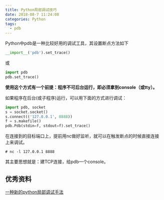 ```yaml
---
title: Python局部调试技巧
date: 2018-08-7 11:24:08
categories: Python
tags:
  - pdb
---
```


Python中pdb是一种比较好用的调试工具，其设置断点方法如下

```python
__import__('pdb').set_trace()
```

或

```python
import pdb
pdb.set_trace()
```

**使用这个方式有一个前提：程序不可后台运行，即必须拿到console（或tty）。**



如果程序在后台(或子程序)运行，可以用下面的方式进行调试：

```python
import pdb, socket
s = socket.socket()
s.connect(('127.0.0.1', 8888))
f = s.makefile()
pdb.Pdb(stdin=f, stdout=f).set_trace()
```

在连接到的目标端口上，提前用nc做好监听，就可以在触发断点的时候直接连接上来调试。

```shell
# nc -l 127.0.0.1 8888
```

其主要思想就是：建TCP连接，给pdb一个console。



## 优秀资料

[一种新的python局部调试手法](http://blog.shell909090.org/blog/archives/2450/)
